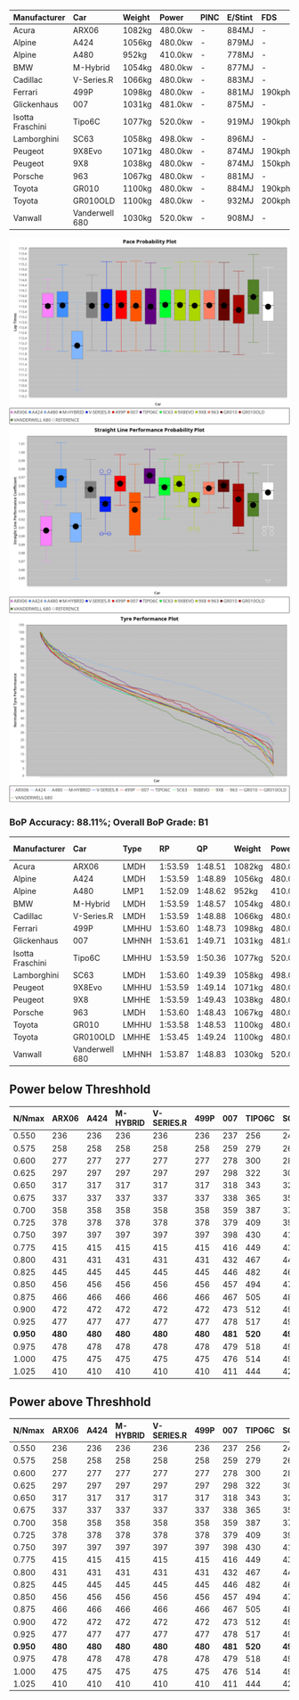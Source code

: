 | Manufacturer     | Car            | Weight | Power   | PINC    | E/Stint | FDS     |
|:-|:-|:-|:-|:-|:-|:-|
| Acura            | ARX06          | 1082kg | 480.0kw |    -    | 884MJ   |    -    |
| Alpine           | A424           | 1056kg | 480.0kw |    -    | 879MJ   |    -    |
| Alpine           | A480           | 952kg  | 410.0kw |    -    | 778MJ   |    -    |
| BMW              | M-Hybrid       | 1054kg | 480.0kw |    -    | 877MJ   |    -    |
| Cadillac         | V-Series.R     | 1066kg | 480.0kw |    -    | 883MJ   |    -    |
| Ferrari          | 499P           | 1098kg | 480.0kw |    -    | 881MJ   | 190kph  |
| Glickenhaus      | 007            | 1031kg | 481.0kw |    -    | 875MJ   |    -    |
| Isotta Fraschini | Tipo6C         | 1077kg | 520.0kw |    -    | 919MJ   | 190kph  |
| Lamborghini      | SC63           | 1058kg | 498.0kw |    -    | 896MJ   |    -    |
| Peugeot          | 9X8Evo         | 1071kg | 480.0kw |    -    | 874MJ   | 190kph  |
| Peugeot          | 9X8            | 1038kg | 480.0kw |    -    | 874MJ   | 150kph  |
| Porsche          | 963            | 1067kg | 480.0kw |    -    | 881MJ   |    -    |
| Toyota           | GR010          | 1100kg | 480.0kw |    -    | 884MJ   | 190kph  |
| Toyota           | GR010OLD       | 1100kg | 480.0kw |    -    | 932MJ   | 200kph  |
| Vanwall          | Vanderwell 680 | 1030kg | 520.0kw |    -    | 908MJ   |    -    |

![PACECHART](./IMG/AUTO.png)
![STRAIGHTLINEPERFORMANCECHART](./IMG/AUTO_sp.png)
![TYREPERFORMANCECHART](./IMG/AUTO_tw.png)

### BoP Accuracy: 88.11%; Overall BoP Grade: B1
| Manufacturer     | Car            | Type  | RP      | QP      | Weight | Power¹  | Threshhold | PINC    | Power²   | E/Stint | AVG Vmax  | FDS     | RDLC | L/Stint | BOP-Grade | Model Accuracy | Model Points | Match%  | SimDiff |
|:-|:-|:-|:-|:-|:-|:-|:-|:-|:-|:-|:-|:-|:-|:-|:-|:-|:-|:-|:-|
| Acura            | ARX06          | LMDH  | 1:53.59 | 1:48.51 | 1082kg | 480.0kw | 0.0kph     |    -    | 480.00kw |  884MJ  | 271.85kph |    -    | 0.99 | 29      | +C1       | 100.00%        | 996          | 78.88%  | -0.85   |
| Alpine           | A424           | LMDH  | 1:53.59 | 1:48.89 | 1056kg | 480.0kw | 0.0kph     |    -    | 480.00kw |  879MJ  | 282.29kph |    -    | 1.00 | 29      | +A2       | 100.00%        | 946          | 94.54%  | #       |
| Alpine           | A480           | LMP1  | 1:52.09 | 1:48.62 |  952kg | 410.0kw | 0.0kph     |    -    | 410.00kw |  778MJ  | 272.78kph |    -    | 0.98 | 27      | -Ω1       | 97.08%         | 1727         | 35.55%  | -0.10   |
| BMW              | M-Hybrid       | LMDH  | 1:53.59 | 1:48.57 | 1054kg | 480.0kw | 0.0kph     |    -    | 480.00kw |  877MJ  | 280.42kph |    -    | 1.01 | 29      | ~A1       | 100.00%        | 1998         | 95.33%  | #       |
| Cadillac         | V-Series.R     | LMDH  | 1:53.59 | 1:48.88 | 1066kg | 480.0kw | 0.0kph     |    -    | 480.00kw |  883MJ  | 277.10kph |    -    | 1.00 | 29      | +A2       | 98.11%         | 3991         | 92.00%  | +1.54   |
| Ferrari          | 499P           | LMHHU | 1:53.60 | 1:48.73 | 1098kg | 480.0kw | 0.0kph     |    -    | 480.00kw |  881MJ  | 279.38kph | 190kph  | 1.00 | 29      | ~A1       | 98.72%         | 4180         | 96.38%  | +1.44   |
| Glickenhaus      | 007            | LMHNH | 1:53.61 | 1:49.71 | 1031kg | 481.0kw | 0.0kph     |    -    | 481.00kw |  875MJ  | 278.06kph |    -    | 0.96 | 29      | +A2       | 94.07%         | 2174         | 91.26%  | +0.01   |
| Isotta Fraschini | Tipo6C         | LMHHU | 1:53.59 | 1:50.36 | 1077kg | 520.0kw | 0.0kph     |    -    | 520.00kw |  919MJ  | 285.92kph | 190kph  | 1.02 | 29      | +C2       | 97.73%         | 129          | 73.45%  | #       |
| Lamborghini      | SC63           | LMDH  | 1:53.60 | 1:49.39 | 1058kg | 498.0kw | 0.0kph     |    -    | 498.00kw |  896MJ  | 282.46kph |    -    | 1.02 | 29      | ~A1       | 100.00%        | 784          | 98.13%  | #       |
| Peugeot          | 9X8Evo         | LMHHU | 1:53.59 | 1:49.14 | 1071kg | 480.0kw | 0.0kph     |    -    | 480.00kw |  874MJ  | 280.57kph | 190kph  | 0.99 | 29      | ~A1       | 100.00%        | 636          | 95.66%  | #       |
| Peugeot          | 9X8            | LMHHE | 1:53.59 | 1:49.43 | 1038kg | 480.0kw | 0.0kph     |    -    | 480.00kw |  874MJ  | 278.57kph | 150kph  | 1.03 | 29      | ~A1       | 99.28%         | 4250         | 95.79%  | +0.40   |
| Porsche          | 963            | LMDH  | 1:53.60 | 1:48.43 | 1067kg | 480.0kw | 0.0kph     |    -    | 480.00kw |  881MJ  | 280.00kph |    -    | 0.99 | 29      | ~A1       | 99.91%         | 11713        | 100.00% | +0.73   |
| Toyota           | GR010          | LMHHU | 1:53.58 | 1:48.53 | 1100kg | 480.0kw | 0.0kph     |    -    | 480.00kw |  884MJ  | 278.83kph | 190kph  | 0.99 | 29      | ~A1       | 99.90%         | 3123         | 97.39%  | +0.89   |
| Toyota           | GR010OLD       | LMHHE | 1:53.45 | 1:49.24 | 1100kg | 480.0kw | 0.0kph     |    -    | 480.00kw |  932MJ  | 276.54kph | 200kph  | 0.99 | 29      | +B2       | 100.00%        | 730          | 82.63%  | #       |
| Vanwall          | Vanderwell 680 | LMHNH | 1:53.87 | 1:48.83 | 1030kg | 520.0kw | 0.0kph     |    -    | 520.00kw |  908MJ  | 282.86kph |    -    | 1.02 | 29      | +A2       | 95.99%         | 527          | 94.64%  | +1.12   |

## Power below Threshhold
| N/Nmax    | ARX06   | A424    | M-HYBRID | V-SERIES.R | 499P    | 007     | TIPO6C  | SC63    | 9X8EVO  | 9X8     | 963     | GR010   | GR010OLD | VANDERWELL 680 | ​     | RPM      | A480    |
|:-|:-|:-|:-|:-|:-|:-|:-|:-|:-|:-|:-|:-|:-|:-|:-|:-|:-|
|  0.550    |  236    |  236    |  236     |  236       |  236    |  237    |  256    |  245    |  236    |  236    |  236    |  236    |  236     |  256           |  ​    |   --     |   -     |
|  0.575    |  258    |  258    |  258     |  258       |  258    |  259    |  279    |  268    |  258    |  258    |  258    |  258    |  258     |  279           |  ​    |   --     |   -     |
|  0.600    |  277    |  277    |  277     |  277       |  277    |  278    |  300    |  288    |  277    |  277    |  277    |  277    |  277     |  300           |  ​    |   --     |   -     |
|  0.625    |  297    |  297    |  297     |  297       |  297    |  298    |  322    |  308    |  297    |  297    |  297    |  297    |  297     |  322           |  ​    |   --     |   -     |
|  0.650    |  317    |  317    |  317     |  317       |  317    |  318    |  343    |  329    |  317    |  317    |  317    |  317    |  317     |  343           |  ​    |   --     |   -     |
|  0.675    |  337    |  337    |  337     |  337       |  337    |  338    |  365    |  350    |  337    |  337    |  337    |  337    |  337     |  365           |  ​    |   --     |   -     |
|  0.700    |  358    |  358    |  358     |  358       |  358    |  359    |  387    |  371    |  358    |  358    |  358    |  358    |  358     |  387           |  ​    |   --     |   -     |
|  0.725    |  378    |  378    |  378     |  378       |  378    |  379    |  409    |  392    |  378    |  378    |  378    |  378    |  378     |  409           |  ​    |   --     |   -     |
|  0.750    |  397    |  397    |  397     |  397       |  397    |  398    |  430    |  411    |  397    |  397    |  397    |  397    |  397     |  430           |  ​    |   --     |   -     |
|  0.775    |  415    |  415    |  415     |  415       |  415    |  416    |  449    |  430    |  415    |  415    |  415    |  415    |  415     |  449           |  ​    |  5000    |  241    |
|  0.800    |  431    |  431    |  431     |  431       |  431    |  432    |  467    |  447    |  431    |  431    |  431    |  431    |  431     |  467           |  ​    |  5500    |  284    |
|  0.825    |  445    |  445    |  445     |  445       |  445    |  446    |  482    |  462    |  445    |  445    |  445    |  445    |  445     |  482           |  ​    |  6000    |  318    |
|  0.850    |  456    |  456    |  456     |  456       |  456    |  457    |  494    |  473    |  456    |  456    |  456    |  456    |  456     |  494           |  ​    |  6500    |  359    |
|  0.875    |  466    |  466    |  466     |  466       |  466    |  467    |  505    |  483    |  466    |  466    |  466    |  466    |  466     |  505           |  ​    |  7000    |  401    |
|  0.900    |  472    |  472    |  472     |  472       |  472    |  473    |  512    |  490    |  472    |  472    |  472    |  472    |  472     |  512           |  ​    |  7500    |  411    |
|  0.925    |  477    |  477    |  477     |  477       |  477    |  478    |  517    |  495    |  477    |  477    |  477    |  477    |  477     |  517           |  ​    |  8000    |  407    |
| **0.950** | **480** | **480** | **480**  | **480**    | **480** | **481** | **520** | **498** | **480** | **480** | **480** | **480** | **480**  | **520**        | **​** | **8500** | **410** |
|  0.975    |  478    |  478    |  478     |  478       |  478    |  479    |  518    |  496    |  478    |  478    |  478    |  478    |  478     |  518           |  ​    |  9000    |  205    |
|  1.000    |  475    |  475    |  475     |  475       |  475    |  476    |  514    |  493    |  475    |  475    |  475    |  475    |  475     |  514           |  ​    |   --     |   -     |
|  1.025    |  410    |  410    |  410     |  410       |  410    |  411    |  444    |  425    |  410    |  410    |  410    |  410    |  410     |  444           |  ​    |   --     |   -     |

## Power above Threshhold
| N/Nmax    | ARX06   | A424    | M-HYBRID | V-SERIES.R | 499P    | 007     | TIPO6C  | SC63    | 9X8EVO  | 9X8     | 963     | GR010   | GR010OLD | VANDERWELL 680 | ​     | RPM      | A480    |
|:-|:-|:-|:-|:-|:-|:-|:-|:-|:-|:-|:-|:-|:-|:-|:-|:-|:-|
|  0.550    |  236    |  236    |  236     |  236       |  236    |  237    |  256    |  245    |  236    |  236    |  236    |  236    |  236     |  256           |  ​    |   --     |   -     |
|  0.575    |  258    |  258    |  258     |  258       |  258    |  259    |  279    |  268    |  258    |  258    |  258    |  258    |  258     |  279           |  ​    |   --     |   -     |
|  0.600    |  277    |  277    |  277     |  277       |  277    |  278    |  300    |  288    |  277    |  277    |  277    |  277    |  277     |  300           |  ​    |   --     |   -     |
|  0.625    |  297    |  297    |  297     |  297       |  297    |  298    |  322    |  308    |  297    |  297    |  297    |  297    |  297     |  322           |  ​    |   --     |   -     |
|  0.650    |  317    |  317    |  317     |  317       |  317    |  318    |  343    |  329    |  317    |  317    |  317    |  317    |  317     |  343           |  ​    |   --     |   -     |
|  0.675    |  337    |  337    |  337     |  337       |  337    |  338    |  365    |  350    |  337    |  337    |  337    |  337    |  337     |  365           |  ​    |   --     |   -     |
|  0.700    |  358    |  358    |  358     |  358       |  358    |  359    |  387    |  371    |  358    |  358    |  358    |  358    |  358     |  387           |  ​    |   --     |   -     |
|  0.725    |  378    |  378    |  378     |  378       |  378    |  379    |  409    |  392    |  378    |  378    |  378    |  378    |  378     |  409           |  ​    |   --     |   -     |
|  0.750    |  397    |  397    |  397     |  397       |  397    |  398    |  430    |  411    |  397    |  397    |  397    |  397    |  397     |  430           |  ​    |   --     |   -     |
|  0.775    |  415    |  415    |  415     |  415       |  415    |  416    |  449    |  430    |  415    |  415    |  415    |  415    |  415     |  449           |  ​    |  5000    |  241    |
|  0.800    |  431    |  431    |  431     |  431       |  431    |  432    |  467    |  447    |  431    |  431    |  431    |  431    |  431     |  467           |  ​    |  5500    |  284    |
|  0.825    |  445    |  445    |  445     |  445       |  445    |  446    |  482    |  462    |  445    |  445    |  445    |  445    |  445     |  482           |  ​    |  6000    |  318    |
|  0.850    |  456    |  456    |  456     |  456       |  456    |  457    |  494    |  473    |  456    |  456    |  456    |  456    |  456     |  494           |  ​    |  6500    |  359    |
|  0.875    |  466    |  466    |  466     |  466       |  466    |  467    |  505    |  483    |  466    |  466    |  466    |  466    |  466     |  505           |  ​    |  7000    |  401    |
|  0.900    |  472    |  472    |  472     |  472       |  472    |  473    |  512    |  490    |  472    |  472    |  472    |  472    |  472     |  512           |  ​    |  7500    |  411    |
|  0.925    |  477    |  477    |  477     |  477       |  477    |  478    |  517    |  495    |  477    |  477    |  477    |  477    |  477     |  517           |  ​    |  8000    |  407    |
| **0.950** | **480** | **480** | **480**  | **480**    | **480** | **481** | **520** | **498** | **480** | **480** | **480** | **480** | **480**  | **520**        | **​** | **8500** | **410** |
|  0.975    |  478    |  478    |  478     |  478       |  478    |  479    |  518    |  496    |  478    |  478    |  478    |  478    |  478     |  518           |  ​    |  9000    |  205    |
|  1.000    |  475    |  475    |  475     |  475       |  475    |  476    |  514    |  493    |  475    |  475    |  475    |  475    |  475     |  514           |  ​    |   --     |   -     |
|  1.025    |  410    |  410    |  410     |  410       |  410    |  411    |  444    |  425    |  410    |  410    |  410    |  410    |  410     |  444           |  ​    |   --     |   -     |
